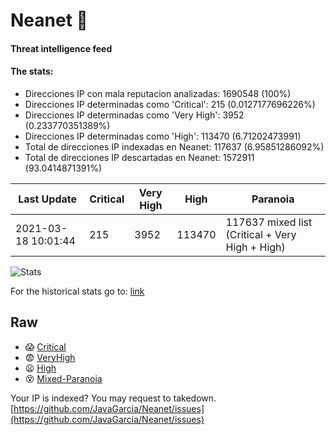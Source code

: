 # Neanet :hocho:
#### Threat intelligence feed
#### The stats:

- Direcciones IP con mala reputacion analizadas: 1690548 (100%)
- Direcciones IP determinadas como 'Critical':  215 (0.0127177696226%)
- Direcciones IP determinadas como 'Very High':  3952 (0.233770351389%)
- Direcciones IP determinadas como 'High':  113470 (6.71202473991)
- Total de direcciones IP indexadas en Neanet:  117637 (6.95851286092%)
- Total de direcciones IP descartadas en Neanet:  1572911 (93.0414871391%)

| Last Update | Critical | Very High | High | Paranoia |
| --- | --- | --- | --- | --- |
| 2021-03-18 10:01:44 | 215 | 3952 | 113470 | 117637 mixed list (Critical + Very High + High)|

![Stats](https://docs.google.com/spreadsheets/d/e/2PACX-1vSnaNMIXVabIpDJjufMlzH7poXnshF3mgd8Is1g9ytUEzVsP5my4Trn8f-xkoLLQ38xpL3HtmUexLo6/pubchart?oid=501124687&format=image)

For the historical stats go to: [link](/stats.csv)
## Raw
- :scream: [Critical](https://raw.githubusercontent.com/JavaGarcia/Neanet/master/blacklists/neanet_critical.txt)
- :fearful: [VeryHigh](https://raw.githubusercontent.com/JavaGarcia/Neanet/master/blacklists/neanet_veryHigh.txtt)
- :frowning: [High](https://raw.githubusercontent.com/JavaGarcia/Neanet/master/blacklists/neanet_high.txt)
- :dizzy_face: [Mixed-Paranoia](https://raw.githubusercontent.com/JavaGarcia/Neanet/master/blacklists/neanet_all.txt)


Your IP is indexed? You may request to takedown. [https://github.com/JavaGarcia/Neanet/issues](https://github.com/JavaGarcia/Neanet/issues)






















































































































































































































































































































































































































































































































































































































































































































































































































































































































































































































































































































































































































































































































































































































































































































































































































































































































































































































































































































































































































































































































































































































































































































































































































































































































































































































































































































































































































































































































































































































































































































































































































































































































































































































































































































































































































































































































































































































































































































































































































































































































































































































































































































































































































































































































































































































































































































































































































































































































































































































































































































































